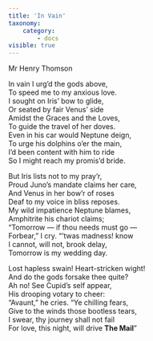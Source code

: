 ```yaml
---
title: 'In Vain'
taxonomy:
    category:
        - docs
visible: true
---
```


<div class="author">Mr Henry Thomson</div>

In vain I urg’d the gods above,  
To speed me to my anxious love.  
I sought on Iris’ bow to glide,  
Or seated by fair Venus’ side  
Amidst the Graces and the Loves,  
To guide the travel of her doves.  
Even in his car would Neptune deign,  
To urge his dolphins o’er the main,  
I’d been content with him to ride  
So I might reach my promis’d bride.  
  
But Iris lists not to my pray’r,  
Proud Juno’s mandate claims her care,  
And Venus in her bow’r of roses  
Deaf to my voice in bliss reposes.  
My wild impatience Neptune blames,  
Amphitrite his chariot claims;  
“Tomorrow — if thou needs must go —  
Forbear,” I cry. “’twas madness! know  
I cannot, will not, brook delay,  
Tomorrow is my wedding day.  
  
Lost hapless swain! Heart-stricken wight!  
And do the gods forsake thee quite?  
Ah no! See Cupid’s self appear,  
His drooping votary to cheer:  
“Avaunt,” he cries. “Ye chilling fears,  
Give to the winds those bootless tears,  
I swear, thy journey shall not fail  
For love, this night, will drive **The Mail**”